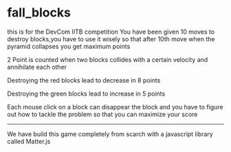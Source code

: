# fall_blocks
this is for the DevCom IITB competition
You have been given 10 moves to destroy blocks,you have to use it wisely so that after 10th move when the pyramid collapses you get maximum points 

2 Point is counted when two blocks collides with a certain velocity and annihilate each other

Destroying the red blocks lead to decrease in 8 points

Destroying the green blocks lead to increase in 5 points

Each mouse click on a block  can disappear the block  and you have to figure out how to tackle the problem so that you can maximize your score
********************************************************************************************************************************************************************************

We have build this game completely from scarch with a javascript library called Matter.js


